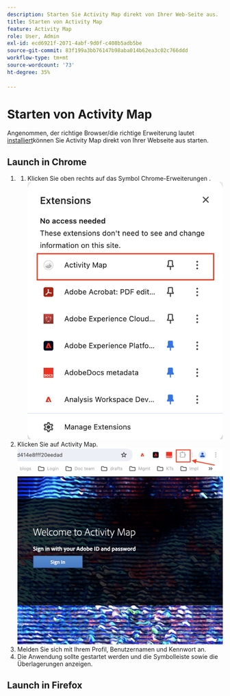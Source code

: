 ```yaml
---
description: Starten Sie Activity Map direkt von Ihrer Web-Seite aus.
title: Starten von Activity Map
feature: Activity Map
role: User, Admin
exl-id: ecd6921f-2071-4abf-9d0f-c408b5adb5be
source-git-commit: 83f199a3bb76147b98aba014b62ea3c02c766ddd
workflow-type: tm+mt
source-wordcount: '73'
ht-degree: 35%

---
```



# Starten von Activity Map

Angenommen, der richtige Browser/die richtige Erweiterung lautet [installiert](/help/analyze/activity-map/activitymap-getting-started/activitymap-install.md)können Sie Activity Map direkt von Ihrer Webseite aus starten.

## Launch in Chrome

1. 
   1. Klicken Sie oben rechts auf das Symbol Chrome-Erweiterungen .
      ![Activity Map-Erweiterung](assets/chrome2.png)
1. Klicken Sie auf Activity Map.
   ![Activity Map starten](assets/chrome3.png)
1. Melden Sie sich mit Ihrem Profil, Benutzernamen und Kennwort an.
1. Die Anwendung sollte gestartet werden und die Symbolleiste sowie die Überlagerungen anzeigen.

## Launch in Firefox



